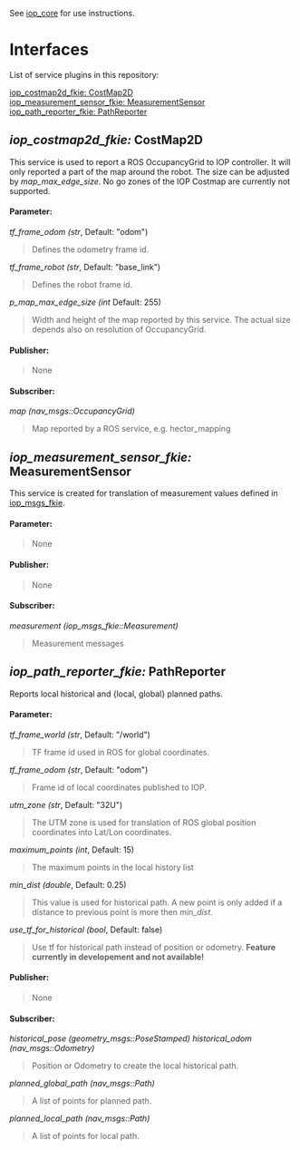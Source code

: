 See [iop_core](https://github.com/fkie/iop_core/blob/master/README.md) for use instructions.

# Interfaces

List of service plugins in this repository:

[iop_costmap2d_fkie: CostMap2D](#iop_costmap2d_fkie-costmap2d)  
[iop_measurement_sensor_fkie: MeasurementSensor](#iop_measurement_sensor_fkie-measurementsensor)  
[iop_path_reporter_fkie: PathReporter](#iop_path_reporter_fkie-pathreporter)  


## _iop_costmap2d_fkie:_ CostMap2D

This service is used to report a ROS OccupancyGrid to IOP controller. It will only reported a part of the map around the robot. The size can be adjusted by _map_max_edge_size_. No go zones of the IOP Costmap are currently not supported.

#### Parameter:

_tf_frame_odom (str_, Default: "odom")

> Defines the odometry frame id.

_tf_frame_robot (str_, Default: "base_link")

> Defines the robot frame id.

_p_map_max_edge_size (int_ Default: 255)

> Width and height of the map reported by this service. The actual size depends also on resolution of OccupancyGrid.


#### Publisher:

> None

#### Subscriber:

_map (nav_msgs::OccupancyGrid)_

> Map reported by a ROS service, e.g. hector_mapping


## _iop_measurement_sensor_fkie:_ MeasurementSensor

This service is created for translation of measurement values defined in [iop_msgs_fkie](https://github.com/fkie/iop_core/tree/master/iop_msgs_fkie).

#### Parameter:

> None


#### Publisher:

> None

#### Subscriber:

_measurement (iop_msgs_fkie::Measurement)_

> Measurement messages


## _iop_path_reporter_fkie:_ PathReporter

Reports local historical and {local, global} planned paths.

#### Parameter:

_tf_frame_world (str_, Default: "/world")

> TF frame id used in ROS for global coordinates.

_tf_frame_odom (str_, Default: "odom")

> Frame id of local coordinates published to IOP.

_utm_zone (str_, Default: "32U")

> The UTM zone is used for translation of ROS global position coordinates into Lat/Lon coordinates.

_maximum_points (int_, Default: 15)

> The maximum points in the local history list

_min_dist (double_, Default: 0.25)

> This value is used for historical path. A new point is only added if a distance to previous point is more then _min_dist_.

_use_tf_for_historical (bool_, Default: false)

> Use tf for historical path instead of position or odometry. **Feature currently in developement and not available!**

#### Publisher:

> None

#### Subscriber:

_historical_pose (geometry_msgs::PoseStamped)_
_historical_odom (nav_msgs::Odometry)_

> Position or Odometry to create the local historical path.

_planned_global_path (nav_msgs::Path)_

> A list of points for planned path.

_planned_local_path (nav_msgs::Path)_

> A list of points for local path.

